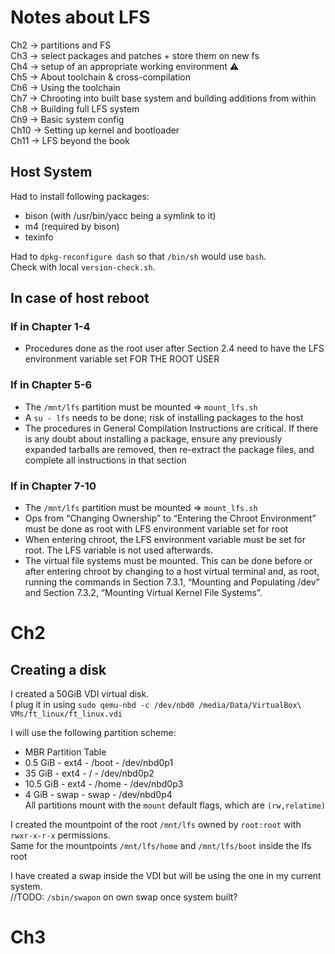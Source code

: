 # Notes about LFS

Ch2		-> partitions and FS  
Ch3		-> select packages and patches + store them on new fs  
Ch4		-> setup of an appropriate working environment ⚠  
Ch5		-> About toolchain & cross-compilation  
Ch6		-> Using the toolchain  
Ch7		-> Chrooting into built base system and building additions from within  
Ch8		-> Building full LFS system  
Ch9		-> Basic system config  
Ch10	-> Setting up kernel and bootloader  
Ch11	-> LFS beyond the book  

## Host System
Had to install following packages:  
- bison (with /usr/bin/yacc being a symlink to it)  
- m4 (required by bison)  
- texinfo  

Had to `dpkg-reconfigure dash` so that `/bin/sh` would use `bash`.  
Check with local `version-check.sh`.  

## In case of host reboot
### If in Chapter 1-4 
- Procedures done as the root user after Section 2.4 need to have the LFS environment variable set FOR THE ROOT USER  
### If in Chapter 5-6
- The `/mnt/lfs` partition must be mounted => `mount_lfs.sh`  
- A `su - lfs` needs to be done; risk of installing packages to the host  
- The procedures in General Compilation Instructions are critical. If there is any doubt about installing a package, ensure any previously expanded tarballs are removed, then re-extract the package files, and complete all instructions in that section  
### If in Chapter 7-10
- The `/mnt/lfs` partition must be mounted => `mount_lfs.sh`  
- Ops from “Changing Ownership” to “Entering the Chroot Environment” must be done as root with LFS environment variable set for root  
- When entering chroot, the LFS environment variable must be set for root. The LFS variable is not used afterwards.  
- The virtual file systems must be mounted. This can be done before or after entering chroot by changing to a host virtual terminal and, as root, running the commands in Section 7.3.1, “Mounting and Populating /dev” and Section 7.3.2, “Mounting Virtual Kernel File Systems”.  

# Ch2
## Creating a disk
I created a 50GiB VDI virtual disk.  
I plug it in using `sudo qemu-nbd -c /dev/nbd0 /media/Data/VirtualBox\ VMs/ft_linux/ft_linux.vdi`

I will use the following partition scheme: 
- MBR Partition Table  
- 0.5 	GiB	- ext4 - /boot	- /dev/nbd0p1  
- 35 	GiB	- ext4 - /		- /dev/nbd0p2  
- 10.5	GiB	- ext4 - /home	- /dev/nbd0p3  
- 4 	GiB	- swap - swap	- /dev/nbd0p4  
All partitions mount with the `mount` default flags, which are `(rw,relatime)`  

I created the mountpoint of the root `/mnt/lfs` owned by `root:root` with `rwxr-x-r-x` permissions.  
Same for the mountpoints `/mnt/lfs/home` and `/mnt/lfs/boot` inside the lfs root  

I have created a swap inside the VDI but will be using the one in my current system.  
//TODO: `/sbin/swapon` on own swap once system built?

# Ch3
